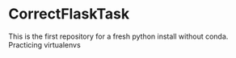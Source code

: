 # CorrectFlaskTask
This is the first repository for a fresh python install without conda. Practicing virtualenvs
